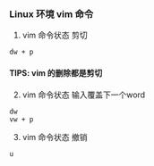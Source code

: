 ### Linux 环境 vim 命令

1. vim 命令状态 剪切
```shell
dw + p
```

#### TIPS: vim 的删除都是剪切

2. vim 命令状态 输入覆盖下一个word
```shell
dw
vw + p
```

3. vim 命令状态 撤销 
```shell
u
```

